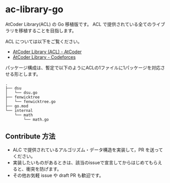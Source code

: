 # ac-library-go

AtCoder Library(ACL) の Go 移植版です。
ACL で提供されている全てのライブラリを移植することを目指します。

ACL については以下をご覧ください。
- [AtCoder Library (ACL) - AtCoder](https://atcoder.jp/posts/517) 
- [AtCoder Library - Codeforces](https://codeforces.com/blog/entry/82400)

パッケージ構成は、暫定で以下のようにACLの1ファイルに1パッケージを対応させる形とします。

```
.
├── dsu
│   └── dsu.go
├── fenwicktree
│   └── fenwicktree.go
├── go.mod
└── internal
    └── math
        └── math.go
```

## Contribute 方法
- ALC で提供されているアルゴリズム・データ構造を実装して，PR を送ってください。
- 実装したいものがあるときは、該当のissueで宣言してからはじめてもらえると、衝突を防げます。
- その他お気軽 issue や draft PR も歓迎です。
